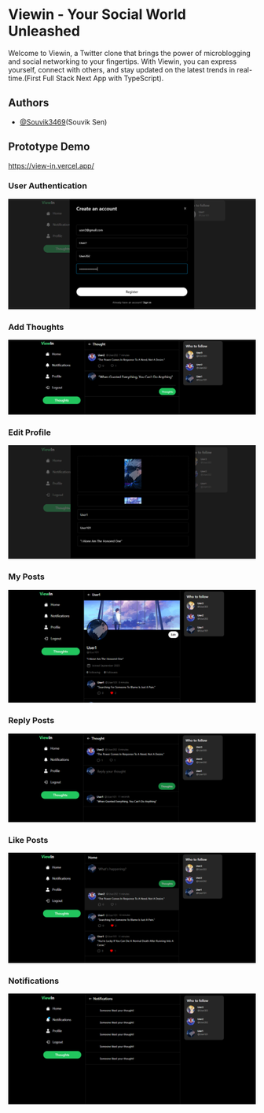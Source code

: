 
# Viewin - Your Social World Unleashed

Welcome to Viewin, a Twitter clone that brings the power of microblogging and social networking to your fingertips. With Viewin, you can express yourself, connect with others, and stay updated on the latest trends in real-time.(First Full Stack Next App with TypeScript).

## Authors

- [@Souvik3469](https://github.com/Souvik3469)(Souvik Sen)


## Prototype Demo

https://view-in.vercel.app/
<!--
## Technology Stack & Tools

- Solidity (Writing Smart Contracts & Tests)
- Javascript (React & Testing)
- [Hardhat](https://hardhat.org/) (Development Framework)
- [Ethers.js](https://docs.ethers.io/v5/) (Blockchain Interaction)
- [React.js](https://reactjs.org/) (Frontend Framework)

### Prerequisites

- Ensure you have MetaMask installed on your web browser.
- Connect your MetaMask wallet to the Ethereum Ropsten test network for testing purposes.
-->


### User Authentication
![Auth](https://github.com/Souvik3469/ViewIn/blob/main/public/images/signup.png)

### Add Thoughts
![Add](https://github.com/Souvik3469/ViewIn/blob/main/public/images/addthoughts.png)

### Edit Profile
![Edit](https://github.com/Souvik3469/ViewIn/blob/main/public/images/updateprofile.png)

### My Posts
![MyPosts](https://github.com/Souvik3469/ViewIn/blob/main/public/images/mythoughts.png)

### Reply Posts
![Reply](https://github.com/Souvik3469/ViewIn/blob/main/public/images/replythought.png)

### Like Posts
![Like](https://github.com/Souvik3469/ViewIn/blob/main/public/images/likethoughts.png)

### Notifications
![Notifications](https://github.com/Souvik3469/ViewIn/blob/main/public/images/notification.png)

